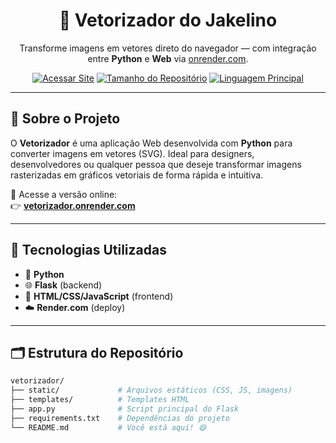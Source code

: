 <h1 align="center">🎨 Vetorizador do Jakelino</h1>

<p align="center">
  Transforme imagens em vetores direto do navegador — com integração entre <strong>Python</strong> e <strong>Web</strong> via <a href="https://onrender.com">onrender.com</a>.
</p>

<p align="center">
  <a href="https://vetorizador.onrender.com" target="_blank"><img src="https://img.shields.io/badge/Acessar%20Site-Vetorizador-blue?style=for-the-badge&logo=render" alt="Acessar Site"></a>
  <a href="https://github.com/jakelino/vetorizador" target="_blank"><img src="https://img.shields.io/github/repo-size/jakelino/vetorizador?style=for-the-badge&color=success" alt="Tamanho do Repositório"></a>
  <a href="https://github.com/jakelino/vetorizador" target="_blank"><img src="https://img.shields.io/github/languages/top/jakelino/vetorizador?style=for-the-badge&logo=python" alt="Linguagem Principal"></a>
</p>

---

## 🚀 Sobre o Projeto

O **Vetorizador** é uma aplicação Web desenvolvida com **Python** para converter imagens em vetores (SVG). Ideal para designers, desenvolvedores ou qualquer pessoa que deseje transformar imagens rasterizadas em gráficos vetoriais de forma rápida e intuitiva.

🔗 Acesse a versão online:  
👉 [**vetorizador.onrender.com**](https://vetorizador.onrender.com)

---

## 🧰 Tecnologias Utilizadas

- 🐍 **Python**
- 🌐 **Flask** (backend)
- 🎨 **HTML/CSS/JavaScript** (frontend)
- ☁️ **Render.com** (deploy)

---

## 🗂 Estrutura do Repositório

```bash
vetorizador/
├── static/             # Arquivos estáticos (CSS, JS, imagens)
├── templates/          # Templates HTML
├── app.py              # Script principal do Flask
├── requirements.txt    # Dependências do projeto
└── README.md           # Você está aqui! 😄
